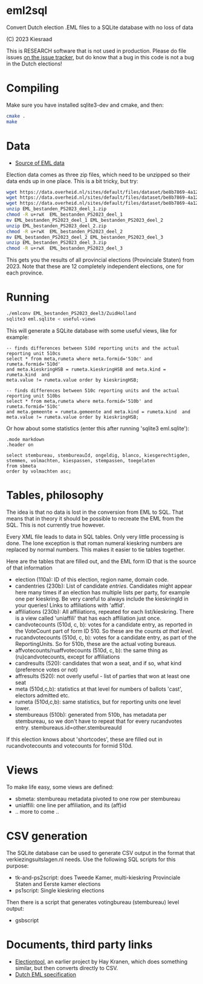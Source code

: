 # eml2sql
Convert Dutch election .EML files to a SQLite database with no loss of data

(C) 2023 Kiesraad

This is RESEARCH software that is not used in production.
Please do file issues [on the issue tracker](https://github.com/berthubert/eml2sql/issues), but do know that a bug in this code is not a bug in the Dutch elections!

# Compiling

Make sure you have installed sqlite3-dev and cmake, and then:

```bash
cmake .
make
```

# Data

 * [Source of EML data](https://data.overheid.nl/community/organization/kiesraad)
 
Election data comes as three zip files, which need to be unzipped so their
data ends up in one place. This is a bit tricky, but try:

```bash
wget https://data.overheid.nl/sites/default/files/dataset/be8b7869-4a12-4446-abab-5cd0a436dc4f/resources/EML_bestanden_PS2023_deel_1.zip
wget https://data.overheid.nl/sites/default/files/dataset/be8b7869-4a12-4446-abab-5cd0a436dc4f/resources/EML_bestanden_PS2023_deel_2.zip
wget https://data.overheid.nl/sites/default/files/dataset/be8b7869-4a12-4446-abab-5cd0a436dc4f/resources/EML_bestanden_PS2023_deel_3.zip
unzip EML_bestanden_PS2023_deel_1.zip
chmod -R u+rwX  EML_bestanden_PS2023_deel_1
mv EML_bestanden_PS2023_deel_1 EML_bestanden_PS2023_deel_2
unzip EML_bestanden_PS2023_deel_2.zip
chmod -R u+rwX  EML_bestanden_PS2023_deel_2
mv EML_bestanden_PS2023_deel_2 EML_bestanden_PS2023_deel_3
unzip EML_bestanden_PS2023_deel_3.zip
chmod -R u+rwX  EML_bestanden_PS2023_deel_3
``` 

This gets you the results of all provincial elections (Provinciale Staten)
from 2023. Note that these are 12 completely independent elections, one for
each province.

# Running

```bash
./emlconv EML_bestanden_PS2023_deel3/ZuidHolland
sqlite3 eml.sqlite < useful-views
```

This will generate a SQLite database with some useful views, like for
example:

```
-- finds differences between 510d reporting units and the actual reporting unit 510cs
select * from meta,rumeta where meta.formid='510c' and rumeta.formid='510d'
and meta.kieskringHSB = rumeta.kieskringHSB and meta.kind = rumeta.kind  and
meta.value != rumeta.value order by kieskringHSB;

-- finds differences between 510c reporting units and the actual reporting unit 510bs
select * from meta,rumeta where meta.formid='510b' and rumeta.formid='510c'
and meta.gemeente = rumeta.gemeente and meta.kind = rumeta.kind  and
meta.value != rumeta.value order by kieskringHSB;
```

Or how about some statistics (enter this after running 'sqlite3
eml.sqlite'):

```
.mode markdown
.header on

select stembureau, stembureauId, ongeldig, blanco, kiesgerechtigden,
stemmen, volmachten, kiespassen, stempassen, toegelaten 
from sbmeta 
order by volmachten asc;
```

# Tables, philosophy
The idea is that no data is lost in the conversion from EML to SQL. That
means that in theory it should be possible to recreate the EML from the SQL.
This is not currently true however.

Every XML file leads to data in SQL tables. Only very little processing is
done. The lone exception is that roman numeral kieskring numbers are
replaced by normal numbers. This makes it easier to tie tables together.

Here are the tables that are filled out, and the EML form ID that is the
source of that information

 * election (110a): ID of this election, region name, domain code.
 * candentries (230b): List of candidate *entries*. Candidates might appear
   here many times if an election has multiple lists per party, for example
   one per kieskring. Be very careful to always include the kieskringId in
   your queries! Links to affiliations with 'affid'. 
 * affiliations (230b): All affiliations, repeated for each list/kieskring.
   There is a view called 'uniaffili' that has each affiliation just once.
 * candvotecounts (510d, c, b): votes for a candidate entry, as reported in
   the VoteCount part of form ID 510. So these are the counts *at that
   level*. 
 * rucandvotecounts (510d, c, b): votes for a candidate entry, as part of
   the ReportingUnits. So for 510b, these are the actual voting bureaus.
 * affvotecounts/ruaffvotecounts (510d, c, b): the same thing as
   (ru)candvotecounts, except for affiliations
 * candresults (520): candidates that won a seat, and if so, what kind
   (preference votes or not)
 * affresults (520): not overly useful - list of parties that won at least
   one seat
 * meta (510d,c,b): statistics at that level for numbers of ballots 'cast',
   electors admitted etc.
 * rumeta (510d,c,b): same statistics, but for reporting units one level
   lower.
 * stembureaus (510b): generated from 510b, has metadata per stembureau, so
   we don't have to repeat that for every rucandvotes entry.
   stembureaus.id=other.stembureauId

If this election knows about 'shortcodes', these are filled out in
rucandvotecounts and votecounts for formid 510d.

# Views
To make life easy, some views are defined:

 * sbmeta: stembureau metadata pivoted to one row per stembureau
 * uniaffili: one line per affiliation, and its (aff)id
 * .. more to come ..

# CSV generation
The SQLite database can be used to generate CSV output in the format that
verkiezingsuitslagen.nl needs. Use the following SQL scripts for this
purpose:

 * tk-and-ps2script: does Tweede Kamer, multi-kieskring Provinciale Staten
   and Eerste kamer elections
 * ps1script: Single kieskring elections

Then there is a script that generates votingbureau (stembureau) level
output:

 * gsbscript


# Documents, third party links

 * [Electiontool](https://github.com/kroncrv/electiontool), an
   earlier project by Hay Kranen, which does something similar, but then
   converts directly to CSV.
 * [Dutch EML specification](https://www.kiesraad.nl/binaries/kiesraad/documenten/formulieren/2016/osv/eml-bestanden/specificatiedocument-eml_nl-versie-1.0a/specificatiedocument-eml-nl-1.0.a.pdf)

